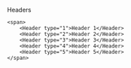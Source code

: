 Headers

    <span>
        <Header type="1">Header 1</Header>
        <Header type="2">Header 2</Header>
        <Header type="3">Header 3</Header>
        <Header type="4">Header 4</Header>
        <Header type="5">Header 5</Header>
    </span>